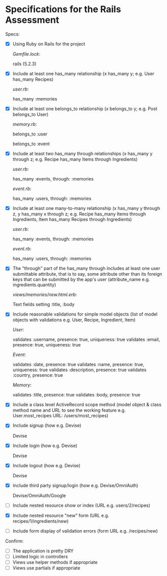 # Specifications for the Rails Assessment

Specs:

- [x] Using Ruby on Rails for the project

  _Gemfile.lock_:

  rails (5.2.3)

- [x] Include at least one has_many relationship (x has_many y; e.g. User has_many Recipes)

  _user.rb_:

  has_many :memories

- [x] Include at least one belongs_to relationship (x belongs_to y; e.g. Post belongs_to User)

  _memory.rb_:

  belongs_to :user

  belongs_to :event

- [x] Include at least two has_many through relationships (x has_many y through z; e.g. Recipe has_many Items through Ingredients)

  _user.rb_:

  has_many :events, through: :memories

  _event.rb_:

  has_many :users, through: :memories

- [x] Include at least one many-to-many relationship (x has_many y through z, y has_many x through z; e.g. Recipe has_many Items through Ingredients, Item has_many Recipes through Ingredients)

  _user.rb_:

    has_many :events, through: :memories

  _event.rb_:

  has_many :users, through: :memories

- [x] The "through" part of the has_many through includes at least one user submittable attribute, that is to say, some attribute other than its foreign keys that can be submitted by the app's user (attribute_name e.g. ingredients.quantity)

  _views/memories/new.html.erb_:

  Text fields setting :title, :body

- [x] Include reasonable validations for simple model objects (list of model objects with validations e.g. User, Recipe, Ingredient, Item)

  _User_:

  validates :username, presence: true, uniqueness: true
  validates :email, presence: true, uniqueness: true

  _Event_:

  validates :date, presence: true
  validates :name, presence: true, uniqueness: true
  validates :description, presence: true
  validates :country, presence: true

  _Memory_:

  validates :title, presence: true
  validates :body, presence: true

- [x] Include a class level ActiveRecord scope method (model object & class method name and URL to see the working feature e.g. User.most_recipes URL: /users/most_recipes)
- [x] Include signup (how e.g. Devise)

  Devise

- [x] Include login (how e.g. Devise)

  Devise

- [x] Include logout (how e.g. Devise)

  Devise

- [x] Include third party signup/login (how e.g. Devise/OmniAuth)

  Devise/OmniAuth/Google

- [ ] Include nested resource show or index (URL e.g. users/2/recipes)
- [x] Include nested resource "new" form (URL e.g. recipes/1/ingredients/new)
- [ ] Include form display of validation errors (form URL e.g. /recipes/new)

Confirm:

- [ ] The application is pretty DRY
- [ ] Limited logic in controllers
- [ ] Views use helper methods if appropriate
- [ ] Views use partials if appropriate
